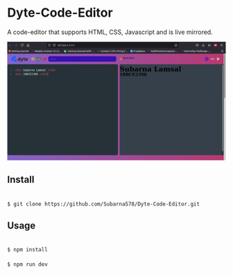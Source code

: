 # Dyte-Code-Editor
A code-editor that supports HTML, CSS, Javascript and is live mirrored.

![Screenshot](final.png)


## Install


```sh

$ git clone https://github.com/Subarna578/Dyte-Code-Editor.git

```

## Usage

```sh

$ npm install

$ npm run dev

```
